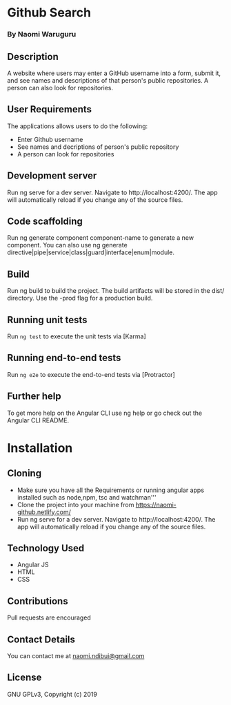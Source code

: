 # Github Search
### By Naomi Waruguru
## Description
A website where users may enter a GitHub username into a form, submit it, and see names and descriptions of that person's public repositories. A person can also look for repositories.
## User Requirements
The applications allows users to do the following:
* Enter Github username 
* See names and decriptions of person's public repository
* A person can look for repositories
## Development server
Run ng serve for a dev server. Navigate to http://localhost:4200/. The app will automatically reload if you change any of the source files.

## Code scaffolding
Run ng generate component component-name to generate a new component. You can also use ng generate directive|pipe|service|class|guard|interface|enum|module.

## Build
Run ng build to build the project. The build artifacts will be stored in the dist/ directory. Use the -prod flag for a production build.

## Running unit tests
Run `ng test` to execute the unit tests via [Karma]

## Running end-to-end tests

Run `ng e2e` to execute the end-to-end tests via [Protractor]

## Further help
To get more help on the Angular CLI use ng help or go check out the Angular CLI README.

# Installation
## Cloning
* Make sure you have all the Requirements or running angular apps installed such as node,npm, tsc and watchman'''
* Clone the project into your machine from  https://naomi-github.netlify.com/
* Run ng serve for a dev server. Navigate to http://localhost:4200/. The app will automatically reload if you change any of the source files.
## Technology Used
* Angular JS
* HTML
* CSS
## Contributions
Pull requests are encouraged

## Contact Details
You can contact me at naomi.ndibui@gmail.com
## License
GNU GPLv3, Copyright (c) 2019
